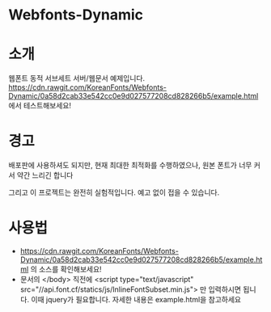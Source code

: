 # Webfonts-Dynamic

소개
========

웹폰트 동적 서브세트 서버/웹문서 예제입니다.
https://cdn.rawgit.com/KoreanFonts/Webfonts-Dynamic/0a58d2cab33e542cc0e9d027577208cd828266b5/example.html 에서 테스트해보세요!

경고
========

배포판에 사용하셔도 되지만, 현재 최대한 최적화를 수행하였으나, 원본 폰트가 너무 커서 약간 느리긴 합니다

그리고 이 프로젝트는 완전히 실험적입니다. 예고 없이 접을 수 있습니다.

사용법
========

* https://cdn.rawgit.com/KoreanFonts/Webfonts-Dynamic/0a58d2cab33e542cc0e9d027577208cd828266b5/example.html 의 소스를 확인해보세요!
* 문서의 &lt;/body> 직전에 &lt;script type="text/javascript" src="//api.font.cf/statics/js/InlineFontSubset.min.js"></script> 만 입력하시면 됩니다. 이때 jquery가 필요합니다. 자세한 내용은 example.html을 참고하세요
